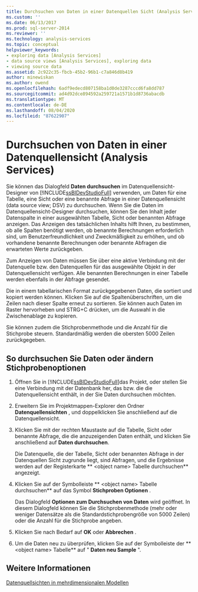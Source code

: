 ```yaml
---
title: Durchsuchen von Daten in einer Datenquellen Sicht (Analysis Services) | Microsoft-Dokumentation
ms.custom: ''
ms.date: 06/13/2017
ms.prod: sql-server-2014
ms.reviewer: ''
ms.technology: analysis-services
ms.topic: conceptual
helpviewer_keywords:
- exploring data [Analysis Services]
- data source views [Analysis Services], exploring data
- viewing source data
ms.assetid: 2c922c35-fbcb-45b2-96b1-c7a846d8b419
author: minewiskan
ms.author: owend
ms.openlocfilehash: 6adf9edecd807158ba1d0de3287cccd6fa8dd787
ms.sourcegitcommit: ad4d92dce894592a259721a1571b1d8736abacdb
ms.translationtype: MT
ms.contentlocale: de-DE
ms.lasthandoff: 08/04/2020
ms.locfileid: "87622907"
---
```

# <a name="explore-data-in-a-data-source-view-analysis-services"></a>Durchsuchen von Daten in einer Datenquellensicht (Analysis Services)
  Sie können das Dialogfeld **Daten durchsuchen** im Datenquellensicht-Designer von [!INCLUDE[ssBIDevStudioFull](../../includes/ssbidevstudiofull-md.md)] verwenden, um Daten für eine Tabelle, eine Sicht oder eine benannte Abfrage in einer Datenquellensicht (data source view; DSV) zu durchsuchen. Wenn Sie die Daten im Datenquellensicht-Designer durchsuchen, können Sie den Inhalt jeder Datenspalte in einer ausgewählten Tabelle, Sicht oder benannten Abfrage anzeigen. Das Anzeigen des tatsächlichen Inhalts hilft Ihnen, zu bestimmen, ob alle Spalten benötigt werden, ob benannte Berechnungen erforderlich sind, um Benutzerfreundlichkeit und Zweckmäßigkeit zu erhöhen, und ob vorhandene benannte Berechnungen oder benannte Abfragen die erwarteten Werte zurückgeben.  
  
 Zum Anzeigen von Daten müssen Sie über eine aktive Verbindung mit der Datenquelle bzw. den Datenquellen für das ausgewählte Objekt in der Datenquellensicht verfügen. Alle benannten Berechnungen in einer Tabelle werden ebenfalls in der Abfrage gesendet.  
  
 Die in einem tabellarischen Format zurückgegebenen Daten, die sortiert und kopiert werden können. Klicken Sie auf die Spaltenüberschriften, um die Zeilen nach dieser Spalte erneut zu sortieren. Sie können auch Daten im Raster hervorheben und STRG+C drücken, um die Auswahl in die Zwischenablage zu kopieren.  
  
 Sie können zudem die Stichprobenmethode und die Anzahl für die Stichprobe steuern. Standardmäßig werden die obersten 5000 Zeilen zurückgegeben.  
  
## <a name="to-browse-data-or-change-sampling-options"></a>So durchsuchen Sie Daten oder ändern Stichprobenoptionen  
  
1.  Öffnen Sie in [!INCLUDE[ssBIDevStudioFull](../../includes/ssbidevstudiofull-md.md)]das Projekt, oder stellen Sie eine Verbindung mit der Datenbank her, das bzw. die die Datenquellensicht enthält, in der Sie Daten durchsuchen möchten.  
  
2.  Erweitern Sie im Projektmappen-Explorer den Ordner **Datenquellensichten** , und doppelklicken Sie anschließend auf die Datenquellensicht.  
  
3.  Klicken Sie mit der rechten Maustaste auf die Tabelle, Sicht oder benannte Abfrage, die die anzuzeigenden Daten enthält, und klicken Sie anschließend auf **Daten durchsuchen**.  
  
     Die Datenquelle, die der Tabelle, Sicht oder benannten Abfrage in der Datenquellen Sicht zugrunde liegt, sind Abfragen, und die Ergebnisse werden auf der Registerkarte ** \<object name> Tabelle durchsuchen** angezeigt.  
  
4.  Klicken Sie auf der Symbolleiste ** \<object name> Tabelle durchsuchen** auf das Symbol **Stichproben Optionen** .  
  
     Das Dialogfeld **Optionen zum Durchsuchen von Daten** wird geöffnet. In diesem Dialogfeld können Sie die Stichprobenmethode (mehr oder weniger Datensätze als die Standardstichprobengröße von 5000 Zeilen) oder die Anzahl für die Stichprobe angeben.  
  
5.  Klicken Sie nach Bedarf auf **OK** oder **Abbrechen** .  
  
6.  Um die Daten neu zu überprüfen, klicken Sie auf der Symbolleiste der ** \<object name> Tabelle** auf " **Daten neu Sample** ".  
  
## <a name="see-also"></a>Weitere Informationen  
 [Datenquellsichten in mehrdimensionalen Modellen](data-source-views-in-multidimensional-models.md)  
  
  
